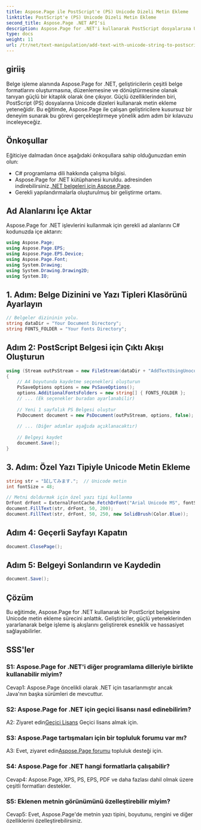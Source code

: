 ```yaml
---
title: Aspose.Page ile PostScript'e (PS) Unicode Dizeli Metin Ekleme
linktitle: PostScript'e (PS) Unicode Dizeli Metin Ekleme
second_title: Aspose.Page .NET API'si
description: Aspose.Page for .NET'i kullanarak PostScript dosyalarına Unicode metin eklemeyi öğrenin. Belge işlemeyi kolaylıkla geliştirin.
type: docs
weight: 11
url: /tr/net/text-manipulation/add-text-with-unicode-string-to-postscript-ps/
---
```

## giriiş

Belge işleme alanında Aspose.Page for .NET, geliştiricilerin çeşitli belge formatlarını oluşturmasına, düzenlemesine ve dönüştürmesine olanak tanıyan güçlü bir kitaplık olarak öne çıkıyor. Güçlü özelliklerinden biri, PostScript (PS) dosyalarına Unicode dizeleri kullanarak metin ekleme yeteneğidir. Bu eğitimde, Aspose.Page ile çalışan geliştiricilere kusursuz bir deneyim sunarak bu görevi gerçekleştirmeye yönelik adım adım bir kılavuzu inceleyeceğiz.

## Önkoşullar

Eğiticiye dalmadan önce aşağıdaki önkoşullara sahip olduğunuzdan emin olun:

- C# programlama dili hakkında çalışma bilgisi.
-  Aspose.Page for .NET kütüphanesi kuruldu. adresinden indirebilirsiniz.[.NET belgeleri için Aspose.Page](https://reference.aspose.com/page/net/).
- Gerekli yapılandırmalarla oluşturulmuş bir geliştirme ortamı.

## Ad Alanlarını İçe Aktar

Aspose.Page for .NET işlevlerini kullanmak için gerekli ad alanlarını C# kodunuzda içe aktarın:

```csharp
using Aspose.Page;
using Aspose.Page.EPS;
using Aspose.Page.EPS.Device;
using Aspose.Page.Font;
using System.Drawing;
using System.Drawing.Drawing2D;
using System.IO;
```

## 1. Adım: Belge Dizinini ve Yazı Tipleri Klasörünü Ayarlayın

```csharp
// Belgeler dizininin yolu.
string dataDir = "Your Document Directory";
string FONTS_FOLDER = "Your Fonts Directory";
```

## Adım 2: PostScript Belgesi için Çıktı Akışı Oluşturun

```csharp
using (Stream outPsStream = new FileStream(dataDir + "AddTextUsingUnocodeString_outPS.ps", FileMode.Create))
{
    // A4 boyutunda kaydetme seçenekleri oluşturun
    PsSaveOptions options = new PsSaveOptions();
    options.AdditionalFontsFolders = new string[] { FONTS_FOLDER };
    // ... (Ek seçenekler buradan ayarlanabilir)
    
    // Yeni 1 sayfalık PS Belgesi oluştur
    PsDocument document = new PsDocument(outPsStream, options, false);
    
    // ... (Diğer adımlar aşağıda açıklanacaktır)
    
    // Belgeyi kaydet
    document.Save();
}
```

## 3. Adım: Özel Yazı Tipiyle Unicode Metin Ekleme

```csharp
string str = "試してみます.";  // Unicode metin
int fontSize = 48;

// Metni doldurmak için özel yazı tipi kullanma
DrFont drFont = ExternalFontCache.FetchDrFont("Arial Unicode MS", fontSize, FontStyle.Regular);
document.FillText(str, drFont, 50, 200);
document.FillText(str, drFont, 50, 250, new SolidBrush(Color.Blue));
```

## Adım 4: Geçerli Sayfayı Kapatın

```csharp
document.ClosePage();
```

## Adım 5: Belgeyi Sonlandırın ve Kaydedin

```csharp
document.Save();
```

## Çözüm

Bu eğitimde, Aspose.Page for .NET kullanarak bir PostScript belgesine Unicode metin ekleme sürecini anlattık. Geliştiriciler, güçlü yeteneklerinden yararlanarak belge işleme iş akışlarını geliştirerek esneklik ve hassasiyet sağlayabilirler.

## SSS'ler

### S1: Aspose.Page for .NET'i diğer programlama dilleriyle birlikte kullanabilir miyim?

Cevap1: Aspose.Page öncelikli olarak .NET için tasarlanmıştır ancak Java'nın başka sürümleri de mevcuttur.

### S2: Aspose.Page for .NET için geçici lisansı nasıl edinebilirim?

 A2: Ziyaret edin[Geçici Lisans](https://purchase.aspose.com/temporary-license/) Geçici lisans almak için.

### S3: Aspose.Page tartışmaları için bir topluluk forumu var mı?

 A3: Evet, ziyaret edin[Aspose.Page forumu](https://forum.aspose.com/c/page/39) topluluk desteği için.

### S4: Aspose.Page for .NET hangi formatlarla çalışabilir?

Cevap4: Aspose.Page, XPS, PS, EPS, PDF ve daha fazlası dahil olmak üzere çeşitli formatları destekler.

### S5: Eklenen metnin görünümünü özelleştirebilir miyim?

Cevap5: Evet, Aspose.Page'de metnin yazı tipini, boyutunu, rengini ve diğer özelliklerini özelleştirebilirsiniz.